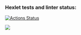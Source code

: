 ### Hexlet tests and linter status:
[![Actions Status](https://github.com/Apllessw/frontend-project-44/actions/workflows/hexlet-check.yml/badge.svg)](https://github.com/Apllessw/frontend-project-44/actions)

<a href="https://codeclimate.com/github/Apllessw/frontend-project-44/maintainability"><img src="https://api.codeclimate.com/v1/badges/580ca47e8c0c00a1a2b9/maintainability" /></a>
